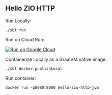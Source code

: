 Hello ZIO HTTP
--------------

Run Locally:
```
./sbt run
```

Run on Cloud Run:

[![Run on Google Cloud](https://deploy.cloud.run/button.svg)](https://deploy.cloud.run)

Containerize Locally as a GraalVM native image:
```
./sbt docker:publishLocal
```

Run container:
```
docker run -p8080:8080 hello-zio-http-jvm
```